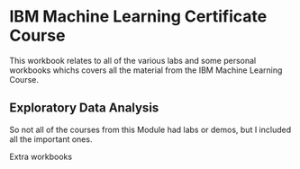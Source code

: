 # IBM Machine Learning Certificate Course

This workbook relates to all of the various labs and some personal workbooks whichs covers all the material from the IBM Machine Learning Course.

## Exploratory Data Analysis

So not all of the courses from this Module had labs or demos, but I included all the important ones.

Extra workbooks

